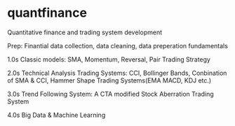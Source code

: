 # quantfinance
Quantitative finance and trading system development 

Prep: Finantial data collection, data cleaning, data preperation fundamentals 

1.0s Classic models: SMA, Momentum, Reversal, Pair Trading Strategy 

2.0s Technical Analysis Trading Systems: CCI, Bollinger Bands, Conbination of SMA & CCI, Hammer Shape Trading Systems(EMA MACD, KDJ etc.) 

3.0s Trend Following System: A CTA modified Stock Aberration Trading System 

4.0s Big Data & Machine Learning
